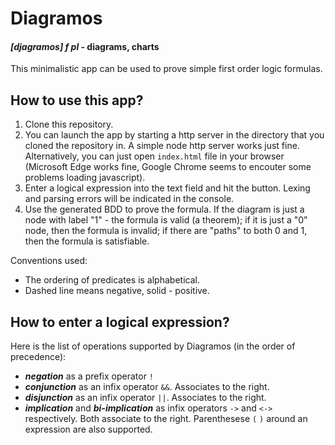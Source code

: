 # Diagramos
#### *[djagramos] f pl* - diagrams, charts

This minimalistic app can be used to prove simple first order logic formulas.

## How to use this app?
1. Clone this repository.
2. You can launch the app by starting a http server in the directory that you cloned the repository in. A simple node http server works just fine. Alternatively, you can just open `index.html` file in your browser (Microsoft Edge works fine, Google Chrome seems to encouter some problems loading javascript). 
3. Enter a logical expression into the text field and hit the button. Lexing and parsing errors will be indicated in the console.
4. Use the generated BDD to prove the formula. If the diagram is just a node with label "1" - the formula is valid (a theorem); if it is just a "0" node, then the formula is invalid; if there are "paths" to both 0 and 1, then the formula is satisfiable. 

Conventions used: 
* The ordering of predicates is alphabetical.
* Dashed line means negative, solid - positive.

## How to enter a logical expression?
Here is the list of operations supported by Diagramos (in the order of precedence):
* ***negation*** as a prefix operator `!`
* ***conjunction*** as an infix operator `&&`. Associates to the right.
* ***disjunction*** as an infix operator `||`. Associates to the right.
* ***implication*** and ***bi-implication*** as infix operators `->` and `<->` respectively. Both associate to the right.
Parenthesese `(` `)` around an expression are also supported.
